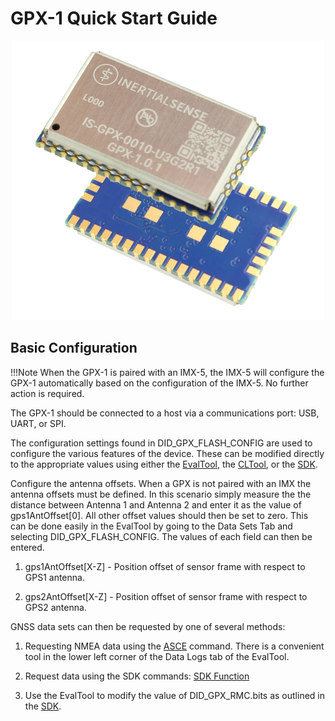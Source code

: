 # GPX-1 Quick Start Guide

<center>

![GPX-1](../user-manual/images/GPX-1_500w_both.png)

</center>


## Basic Configuration

!!!Note 
    When the GPX-1 is paired with an IMX-5, the IMX-5 will configure the GPX-1 automatically based on the configuration of the IMX-5. No further action is required.

The GPX-1 should be connected to a host via a communications port: USB, UART, or SPI.

The configuration settings found in DID_GPX_FLASH_CONFIG are used to configure the various features of the device. These can be modified directly to the appropriate values using either the [EvalTool](../user-manual/software/evaltool.md), the [CLTool](../user-manual/software/cltool.md), or the [SDK](../user-manual/software/SDK.md).

Configure the antenna offsets.
 When a GPX is not paired with an IMX the antenna offsets must be defined. In this scenario simply measure the the distance between Antenna 1 and Antenna 2 and enter it as the value of gps1AntOffset[0]. All other offset values should then be set to zero. This can be done easily in the EvalTool by going to the Data Sets Tab and selecting DID_GPX_FLASH_CONFIG. The values of each field can then be entered.

1. gps1AntOffset[X-Z] - Position offset of sensor frame with respect to GPS1 antenna.

2. gps2AntOffset[X-Z] - Position offset of sensor frame with respect to GPS2 antenna.

GNSS data sets can then be requested by one of several methods:

1. Requesting NMEA data using the [ASCE](../../user-manual/com-protocol/nmea/#asce) command. There is a convenient tool in the lower left corner of the Data Logs tab of the EvalTool.

2. Request data using the SDK commands: [SDK Function](../..//user-manual/com-protocol/isb/#getting-data)

3. Use the EvalTool to modify the value of DID_GPX_RMC.bits as outlined in the [SDK](https://github.com/inertialsense/inertial-sense-sdk/blob/68e5f20b994a0df43ef57720815aa7a16035d51f/src/data_sets.h#L2055).